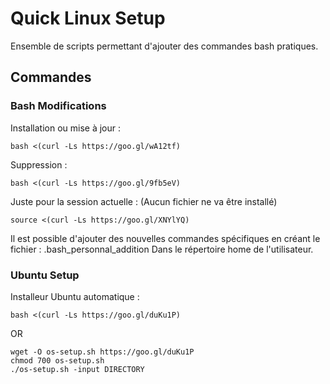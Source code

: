 # Quick Linux Setup
Ensemble de scripts permettant d'ajouter des commandes bash pratiques.

Commandes
--------

### Bash Modifications

Installation ou mise à jour :

    bash <(curl -Ls https://goo.gl/wA12tf)

Suppression :

    bash <(curl -Ls https://goo.gl/9fb5eV)

Juste pour la session actuelle : (Aucun fichier ne va être installé)

    source <(curl -Ls https://goo.gl/XNYlYQ)

Il est possible d'ajouter des nouvelles commandes spécifiques en créant le fichier : .bash_personnal_addition
Dans le répertoire home de l'utilisateur.

### Ubuntu Setup

Installeur Ubuntu automatique :

    bash <(curl -Ls https://goo.gl/duKu1P)

OR

    wget -O os-setup.sh https://goo.gl/duKu1P
    chmod 700 os-setup.sh
    ./os-setup.sh -input DIRECTORY
